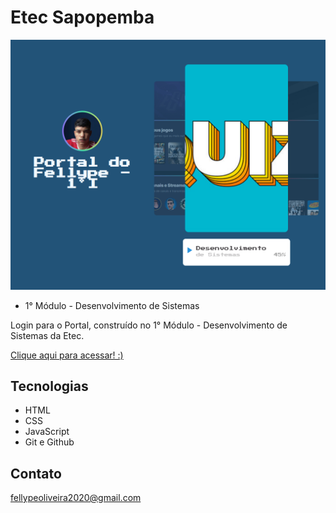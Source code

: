 # Etec Sapopemba

 ![preview](./.github/preview.png)
 
 - 1° Módulo - Desenvolvimento de Sistemas

 Login para o Portal, construído no 1° Módulo - Desenvolvimento de Sistemas da Etec.

 [Clique aqui para acessar! :)]()

## Tecnologias

- HTML
- CSS
- JavaScript
- Git e Github

## Contato

fellypeoliveira2020@gmail.com